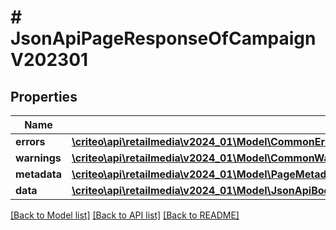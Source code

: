 # # JsonApiPageResponseOfCampaignV202301

## Properties

Name | Type | Description | Notes
------------ | ------------- | ------------- | -------------
**errors** | [**\criteo\api\retailmedia\v2024_01\Model\CommonError[]**](CommonError.md) |  | [optional]
**warnings** | [**\criteo\api\retailmedia\v2024_01\Model\CommonWarning[]**](CommonWarning.md) |  | [optional]
**metadata** | [**\criteo\api\retailmedia\v2024_01\Model\PageMetadata**](PageMetadata.md) |  |
**data** | [**\criteo\api\retailmedia\v2024_01\Model\JsonApiBodyWithIdOfInt64AndCampaignV202301AndCampaignV202301[]**](JsonApiBodyWithIdOfInt64AndCampaignV202301AndCampaignV202301.md) |  |

[[Back to Model list]](../../README.md#models) [[Back to API list]](../../README.md#endpoints) [[Back to README]](../../README.md)
